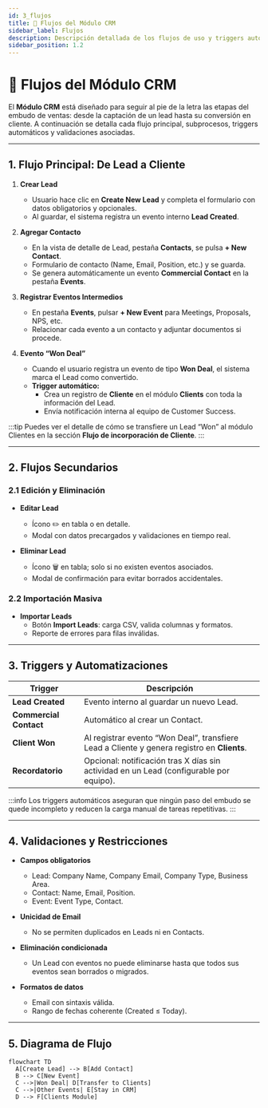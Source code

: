 ```yaml
---
id: 3_flujos
title: 🔄 Flujos del Módulo CRM
sidebar_label: Flujos
description: Descripción detallada de los flujos de uso y triggers automáticos en el módulo CRM.
sidebar_position: 1.2
---
```


# 🔄 Flujos del Módulo CRM

El **Módulo CRM** está diseñado para seguir al pie de la letra las etapas del embudo de ventas: desde la captación de un lead hasta su conversión en cliente. A continuación se detalla cada flujo principal, subprocesos, triggers automáticos y validaciones asociadas.

---

## 1. Flujo Principal: De Lead a Cliente

1. **Crear Lead**  
   - Usuario hace clic en **Create New Lead** y completa el formulario con datos obligatorios y opcionales.  
   - Al guardar, el sistema registra un evento interno **Lead Created**.

2. **Agregar Contacto**  
   - En la vista de detalle de Lead, pestaña **Contacts**, se pulsa **+ New Contact**.  
   - Formulario de contacto (Name, Email, Position, etc.) y se guarda.  
   - Se genera automáticamente un evento **Commercial Contact** en la pestaña **Events**.

3. **Registrar Eventos Intermedios**  
   - En pestaña **Events**, pulsar **+ New Event** para Meetings, Proposals, NPS, etc.  
   - Relacionar cada evento a un contacto y adjuntar documentos si procede.

4. **Evento “Won Deal”**  
   - Cuando el usuario registra un evento de tipo **Won Deal**, el sistema marca el Lead como convertido.  
   - **Trigger automático:**  
     - Crea un registro de **Cliente** en el módulo **Clients** con toda la información del Lead.  
     - Envía notificación interna al equipo de Customer Success.

:::tip
Puedes ver el detalle de cómo se transfiere un Lead “Won” al módulo Clientes en la sección **Flujo de incorporación de Cliente**.
:::

---

## 2. Flujos Secundarios

### 2.1 Edición y Eliminación

- **Editar Lead**  
  - Ícono ✏️ en tabla o en detalle.  
  - Modal con datos precargados y validaciones en tiempo real.

- **Eliminar Lead**  
  - Ícono 🗑️ en tabla; solo si no existen eventos asociados.  
  - Modal de confirmación para evitar borrados accidentales.

### 2.2 Importación Masiva

- **Importar Leads**  
  - Botón **Import Leads**: carga CSV, valida columnas y formatos.  
  - Reporte de errores para filas inválidas.

---

## 3. Triggers y Automatizaciones

| Trigger                | Descripción                                                                                                                                     |
|------------------------|-------------------------------------------------------------------------------------------------------------------------------------------------|
| **Lead Created**       | Evento interno al guardar un nuevo Lead.                                                                                                        |
| **Commercial Contact** | Automático al crear un Contact.                                                                                                                 |
| **Client Won**         | Al registrar evento “Won Deal”, transfiere Lead a Cliente y genera registro en **Clients**.                                                     |
| **Recordatorio**       | Opcional: notificación tras X días sin actividad en un Lead (configurable por equipo).                                                          |

:::info
Los triggers automáticos aseguran que ningún paso del embudo se quede incompleto y reducen la carga manual de tareas repetitivas.
:::

---

## 4. Validaciones y Restricciones

- **Campos obligatorios**  
  - Lead: Company Name, Company Email, Company Type, Business Area.  
  - Contact: Name, Email, Position.  
  - Event: Event Type, Contact.

- **Unicidad de Email**  
  - No se permiten duplicados en Leads ni en Contacts.

- **Eliminación condicionada**  
  - Un Lead con eventos no puede eliminarse hasta que todos sus eventos sean borrados o migrados.

- **Formatos de datos**  
  - Email con sintaxis válida.  
  - Rango de fechas coherente (Created ≤ Today).

---

## 5. Diagrama de Flujo

```mermaid
flowchart TD
  A[Create Lead] --> B[Add Contact]
  B --> C[New Event]
  C -->|Won Deal| D[Transfer to Clients]
  C -->|Other Events| E[Stay in CRM]
  D --> F[Clients Module]
